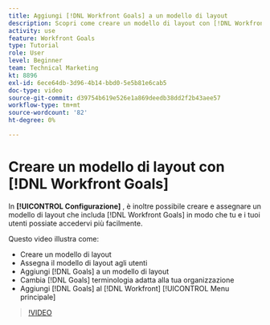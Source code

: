 ```yaml
---
title: Aggiungi [!DNL Workfront Goals] a un modello di layout
description: Scopri come creare un modello di layout con [!DNL Workfront Goals], assign the layout template to users, and change [!DNL Goals] terminologia adatta alla tua organizzazione.
activity: use
feature: Workfront Goals
type: Tutorial
role: User
level: Beginner
team: Technical Marketing
kt: 8896
exl-id: 6ece64db-3d96-4b14-bbd0-5e5b81e6cab5
doc-type: video
source-git-commit: d39754b619e526e1a869deedb38dd2f2b43aee57
workflow-type: tm+mt
source-wordcount: '82'
ht-degree: 0%

---
```


# Creare un modello di layout con [!DNL Workfront Goals]

In **[!UICONTROL Configurazione]** , è inoltre possibile creare e assegnare un modello di layout che includa [!DNL Workfront Goals] in modo che tu e i tuoi utenti possiate accedervi più facilmente.

Questo video illustra come:

* Creare un modello di layout
* Assegna il modello di layout agli utenti
* Aggiungi [!DNL Goals] a un modello di layout
* Cambia [!DNL Goals] terminologia adatta alla tua organizzazione
* Aggiungi [!DNL Goals] al [!DNL Workfront] [!UICONTROL Menu principale]

>[!VIDEO](https://video.tv.adobe.com/v/335190/?quality=12)

<!--
Learn more graphic
-->
